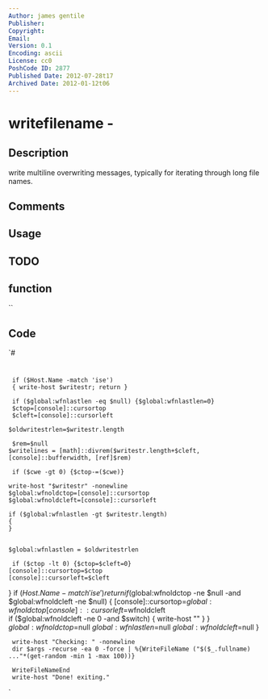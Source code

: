 ```yaml
---
Author: james gentile
Publisher: 
Copyright: 
Email: 
Version: 0.1
Encoding: ascii
License: cc0
PoshCode ID: 2877
Published Date: 2012-07-28t17
Archived Date: 2012-01-12t06
---
```


# writefilename - 

## Description

write multiline overwriting messages, typically for iterating through long file names.

## Comments



## Usage



## TODO



## function

``

## Code

`#
 #
 
     if ($Host.Name -match 'ise') 
     { write-host $writestr; return }
                                                                             
     if ($global:wfnlastlen -eq $null) {$global:wfnlastlen=0}              
     $ctop=[console]::cursortop
     $cleft=[console]::cursorleft	
 
 	$oldwritestrlen=$writestr.length
     
     $rem=$null
 	$writelines = [math]::divrem($writestr.length+$cleft, [console]::bufferwidth, [ref]$rem)
 
     if ($cwe -gt 0) {$ctop-=($cwe)}
     
 	write-host "$writestr" -nonewline    
 	$global:wfnoldctop=[console]::cursortop
 	$global:wfnoldcleft=[console]::cursorleft
 	
 	if ($global:wfnlastlen -gt $writestr.length)
 	{
 	}
 	
 	
 	$global:wfnlastlen = $oldwritestrlen
 
     if ($ctop -lt 0) {$ctop=$cleft=0}
 	[console]::cursortop=$ctop
 	[console]::cursorleft=$cleft
 }
     if ($Host.Name -match 'ise') 
     { return }
     if ($global:wfnoldctop -ne $null -and $global:wfnoldcleft -ne $null) 
     {
         [console]::cursortop=$global:wfnoldctop
         [console]::cursorleft=$wfnoldcleft  
         if ($global:wfnoldcleft -ne 0 -and $switch)
         {
             write-host ""
         }
     }    
     $global:wfnoldctop=$null
     $global:wfnlastlen=$null
     $global:wfnoldcleft=$null
 }
 
     write-host "Checking: " -nonewline
     dir $args -recurse -ea 0 -force | %{WriteFileName ("$($_.fullname) ..."*(get-random -min 1 -max 100))}
     
     WriteFileNameEnd
     write-host "Done! exiting."
`

